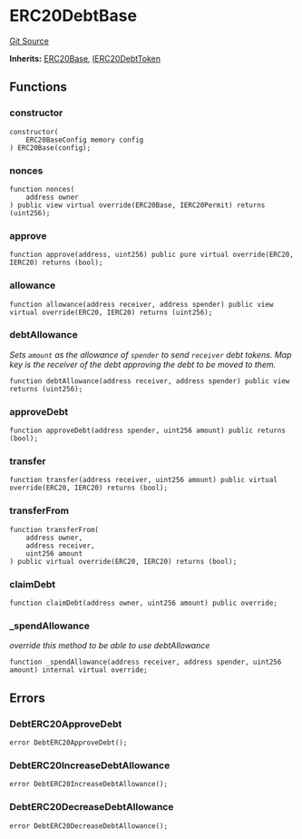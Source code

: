# ERC20DebtBase
[Git Source](https://github.com/Ammalgam-Protocol/core-v1/blob/083c00a2031e49494b12e5e222d9534812423631/contracts/tokens/ERC20DebtBase.sol)

**Inherits:**
[ERC20Base](/contracts/tokens/ERC20Base.sol/abstract.ERC20Base.md), [IERC20DebtToken](/contracts/interfaces/tokens/IERC20DebtToken.sol/interface.IERC20DebtToken.md)


## Functions
### constructor


```solidity
constructor(
    ERC20BaseConfig memory config
) ERC20Base(config);
```

### nonces


```solidity
function nonces(
    address owner
) public view virtual override(ERC20Base, IERC20Permit) returns (uint256);
```

### approve


```solidity
function approve(address, uint256) public pure virtual override(ERC20, IERC20) returns (bool);
```

### allowance


```solidity
function allowance(address receiver, address spender) public view virtual override(ERC20, IERC20) returns (uint256);
```

### debtAllowance

*Sets `amount` as the allowance of `spender` to send `receiver` debt tokens.
Map key is the receiver of the debt approving the debt to be moved to them.*


```solidity
function debtAllowance(address receiver, address spender) public view returns (uint256);
```

### approveDebt


```solidity
function approveDebt(address spender, uint256 amount) public returns (bool);
```

### transfer


```solidity
function transfer(address receiver, uint256 amount) public virtual override(ERC20, IERC20) returns (bool);
```

### transferFrom


```solidity
function transferFrom(
    address owner,
    address receiver,
    uint256 amount
) public virtual override(ERC20, IERC20) returns (bool);
```

### claimDebt


```solidity
function claimDebt(address owner, uint256 amount) public override;
```

### _spendAllowance

*override this method to be able to use debtAllowance*


```solidity
function _spendAllowance(address receiver, address spender, uint256 amount) internal virtual override;
```

## Errors
### DebtERC20ApproveDebt

```solidity
error DebtERC20ApproveDebt();
```

### DebtERC20IncreaseDebtAllowance

```solidity
error DebtERC20IncreaseDebtAllowance();
```

### DebtERC20DecreaseDebtAllowance

```solidity
error DebtERC20DecreaseDebtAllowance();
```

